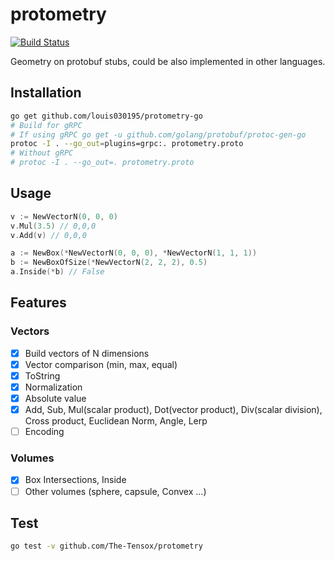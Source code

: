 
# protometry

[![Build Status](https://img.shields.io/circleci/project/The-Tensox/protometry/master.svg)](https://circleci.com/gh/The-Tensox/protometry)

Geometry on protobuf stubs, could be also implemented in other languages.

## Installation

```bash
go get github.com/louis030195/protometry-go
# Build for gRPC
# If using gRPC go get -u github.com/golang/protobuf/protoc-gen-go
protoc -I . --go_out=plugins=grpc:. protometry.proto
# Without gRPC
# protoc -I . --go_out=. protometry.proto
```

## Usage

```go
v := NewVectorN(0, 0, 0)
v.Mul(3.5) // 0,0,0
v.Add(v) // 0,0,0

a := NewBox(*NewVectorN(0, 0, 0), *NewVectorN(1, 1, 1))
b := NewBoxOfSize(*NewVectorN(2, 2, 2), 0.5)
a.Inside(*b) // False
```

## Features

### Vectors

- [x] Build vectors of N dimensions
- [x] Vector comparison (min, max, equal)
- [x] ToString
- [x] Normalization
- [x] Absolute value
- [x] Add, Sub, Mul(scalar product), Dot(vector product), Div(scalar division), Cross product, Euclidean Norm, Angle, Lerp
- [ ] Encoding

### Volumes

- [x] Box Intersections, Inside
- [ ] Other volumes (sphere, capsule, Convex ...)

## Test

```bash
go test -v github.com/The-Tensox/protometry
```
